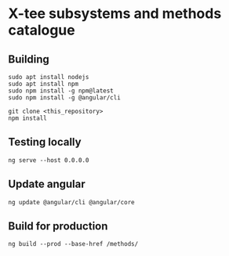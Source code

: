 # X-tee subsystems and methods catalogue

## Building

```
sudo apt install nodejs
sudo apt install npm
sudo npm install -g npm@latest
sudo npm install -g @angular/cli

git clone <this_repository>
npm install
```

## Testing locally
```
ng serve --host 0.0.0.0
```

## Update angular
```
ng update @angular/cli @angular/core
```

## Build for production
```
ng build --prod --base-href /methods/
```
